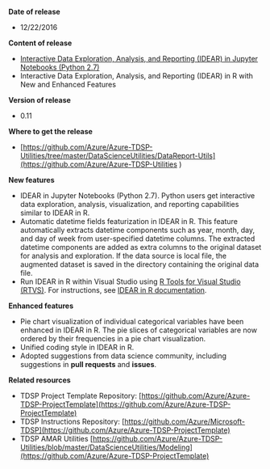 **Date of release**

* 12/22/2016

**Content of release**

* [Interactive Data Exploration, Analysis, and Reporting (IDEAR) in Jupyter Notebooks (Python 2.7)](../DataScienceUtilities/DataReport-Utils/Python2)
* Interactive Data Exploration, Analysis, and Reporting (IDEAR) in R with New and Enhanced Features

**Version of release**

* 0.11

**Where to get the release**

* [https://github.com/Azure/Azure-TDSP-Utilities/tree/master/DataScienceUtilities/DataReport-Utils](https://github.com/Azure/Azure-TDSP-Utilities )

**New features**

* IDEAR in Jupyter Notebooks (Python 2.7). Python users get interactive data exploration, analysis, visualization, and reporting capabilities similar to IDEAR in R. 
* Automatic datetime fields featurization in IDEAR in R. This feature automatically extracts datetime components such as year, month, day, and day of week from user-specified datetime columns. The extracted datetime components are added as extra columns to the original dataset for analysis and exploration. If the data source is local file, the augmented dataset is saved in the directory containing the original data file.
* Run IDEAR in R within Visual Studio using [R Tools for Visual Studio (RTVS)](http://microsoft.github.io/RTVS-docs/). For instructions, see [IDEAR in R documentation](../DataScienceUtilities/DataReport-Utils/team-data-science-process-idear-instructions.md). 

**Enhanced features**

* Pie chart visualization of individual categorical variables have been enhanced in IDEAR in R. The pie slices of categorical variables are now ordered by their frequencies in a pie chart visualization.
* Unified coding style in IDEAR in R.
* Adopted suggestions from data science community, including suggestions in **pull requests** and **issues**.

**Related resources**

* TDSP Project Template Repository:
[https://github.com/Azure/Azure-TDSP-ProjectTemplate](https://github.com/Azure/Azure-TDSP-ProjectTemplate)
* TDSP Instructions Repository:
[https://github.com/Azure/Microsoft-TDSP](https://github.com/Azure/Azure-TDSP-ProjectTemplate)
* TDSP AMAR Utilities 
[https://github.com/Azure/Azure-TDSP-Utilities/blob/master/DataScienceUtilities/Modeling](https://github.com/Azure/Azure-TDSP-ProjectTemplate)
